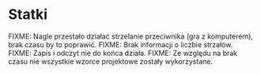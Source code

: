 # Statki
FIXME: Nagle przestało działać strzelanie przeciwnika (gra z komputerem), brak czasu by to poprawić.
FIXME: Brak informacji o liczbie strzałów.
FIXME: Zapis i odczyt nie do końca działa.
FIXME: Ze względu na brak czasu nie wszystkie wzorce projektowe zostały wykorzystane.
